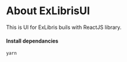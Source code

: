 # About ExLibrisUI

This is UI for ExLibris buils with ReactJS library.

#### Install dependancies

`yarn`
